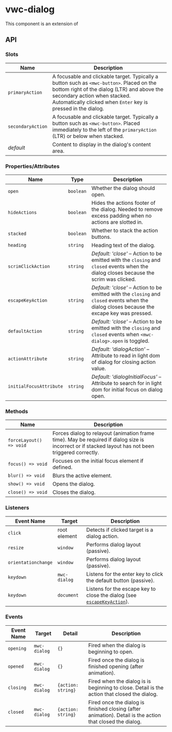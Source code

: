 # vwc-dialog

This component is an extension of [<mwc-dialog>](https://github.com/material-components/material-components-web-components/tree/master/packages/dialog)

## API

### Slots

| Name              |	Description
| ----------------- | -------------
| `primaryAction`   |	A focusable and clickable target. Typically a button such as  `<mwc-button>`. Placed on the bottom right of the dialog (LTR) and above the secondary action when stacked. Automatically clicked when `Enter` key is pressed in the dialog.
| `secondaryAction` |	A focusable and clickable target. Typically a button such as  `<mwc-button>`. Placed immediately to the left of the `primaryAction` (LTR) or below when stacked.
| _default_         |	Content to display in the dialog's content area.

### Properties/Attributes

| Name                    | Type      | Description
| ----------------------- | --------- |------------
| `open`                  | `boolean` | Whether the dialog should open.
| `hideActions`           | `boolean` | Hides the actions footer of the dialog. Needed to remove excess padding when no actions are slotted in.
| `stacked`               | `boolean` | Whether to stack the action buttons.
| `heading`               | `string`  | Heading text of the dialog.
| `scrimClickAction`      | `string`  | _Default: 'close'_ – Action to be emitted with the `closing` and `closed` events when the dialog closes because the scrim was clicked.
| `escapeKeyAction`       | `string`  | _Default: 'close'_ – Action to be emitted with the `closing` and `closed` events when the dialog closes because the excape key was pressed.
| `defaultAction`         | `string`  | _Default: 'close'_ – Action to be emitted with the `closing` and `closed` events when `<mwc-dialog>.open` is toggled.
| `actionAttribute`       | `string`  | _Default: 'dialogAction'_ – Attribute to read in light dom of dialog for closing action value.
| `initialFocusAttribute` | `string`  | _Default: 'dialogInitialFocus'_ – Attribute to search for in light dom for initial focus on dialog open.

### Methods

| Name     | Description
| -------- | -------------
| `forceLayout() => void` | Forces dialog to relayout (animation frame time). May be required if dialog size is incorrect or if stacked layout has not been triggered correctly.
| `focus() => void` | Focuses on the initial focus element if defined.
| `blur() => void`  | Blurs the active element.
| `show() => void`  | Opens the dialog.
| `close() => void` | Closes the dialog.

### Listeners
| Event Name          | Target       | Description
| ------------------- | ------------ | -----------
| `click`             | root element | Detects if clicked target is a dialog action.
| `resize`            | `window `    | Performs dialog layout (passive).
| `orientationchange` | `window`     | Performs dialog layout (passive).
| `keydown`           | `mwc-dialog` | Listens for the enter key to click the default button (passive).
| `keydown`           | `document`   | Listens for the escape key to close the dialog (see [`escapeKeyAction`](#properties)).

### Events

| Event Name | Target       | Detail             | Description
| ---------- | ------------ | ------------------ | -----------
| `opening`  | `mwc-dialog` | `{}`               | Fired when the dialog is beginning to open.
| `opened`   | `mwc-dialog` | `{}`               | Fired once the dialog is finished opening (after animation).
| `closing`  | `mwc-dialog` | `{action: string}` | Fired when the dialog is is beginning to close. Detail is the action that closed the dialog.
| `closed`   | `mwc-dialog` | `{action: string}` | Fired once the dialog is finished closing (after animation). Detail is the action that closed the dialog.
